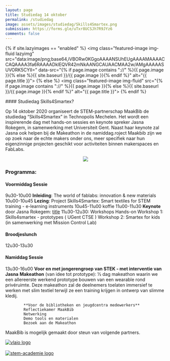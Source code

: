 ```yaml
---
layout: page
title: Studiedag 14 oktober
permalink: /studiedag
image: assets/images/studiedag/Skills4Smartex.png
submission: https://forms.gle/uTxr8UCSJh7R9JYz6
comments: false
---
```



<div class="row justify-content-between">
<div class="col-md-8 pr-5" markdown="1">

{% if site.lazyimages == "enabled" %}
<img class="featured-image img-fluid lazyimg" src="data:image/png;base64,iVBORw0KGgoAAAANSUhEUgAAAAMAAAACCAQAAAA3fa6RAAAADklEQVR42mNkAANGCAUAACMAA2w/AMgAAAAASUVORK5CYII=" data-src="{% if page.image contains "://" %}{{ page.image }}{% else %}{{ site.baseurl }}/{{ page.image }}{% endif %}" alt="{{ page.title }}">
{% else %}
<img class="featured-image img-fluid" src="{% if page.image contains "://" %}{{ page.image }}{% else %}{{ site.baseurl }}/{{ page.image }}{% endif %}" alt="{{ page.title }}">
{% endif %}

<div class="border_boxmaakbib02_img" markdown="1">
#### Studiedag Skills4Smartex?

Op 14 oktober 2020  organiseert de STEM-partnerschap MaakBib de studiedag “Skills4Smartex” in Technopolis Mechelen. Het wordt een inspirerende dag met hands-on sessies en keynote spreker Jasna Rokegem, in samenwerking met Universiteit Gent. Naast haar keynote zal Jasna ook helpen bij de Makeathon in de namiddag.roject Maakbib zijn we op zoek naar de echte makers onder ons, meer specifiek naar hun eigenzinnige projecten geschikt voor activiteiten binnen makerspaces en FabLabs. 
</div>

<div style="text-align: center">
<a href="https://forms.gle/uTxr8UCSJh7R9JYz6"><img src="{{ site.baseurl }}/assets/images/studiedag/inschrijven.svg"></a>
</div>

### Programma:
#### Voormiddag Sessie
9u30-10u00 **Inleiding**: The world of fablabs: innovation & new materials 
10u00-10u45 **Lezing**: Project Skills4Smartex: Smart textiles for STEM training - e-learning instruments 
10u45-11u00 koffie 
11u00-11u30 **Keynote** door Jasna Rokegem: [title](https://www.jasnarok.com/)
11u30-12u30: Workshops Hands-on 
            Workshop 1: Skills4smartex - prototypes ( UGent CTSE ) 
            Workshop 2: Smartex for kids (in samenwerking met Mission Control Lab) 

#### Broodjeslunch
12u30-13u30

#### Namiddag Sessie
13u30-16u00 
            **Voor en met jongerengroep van STEK - met interventie van Jasna**
            **Makeathon** (van idee tot prototype): 1⁄2 dag makeathon waarin we een allereerste werkend prototype bouwen van een wearable rond privéruimte. Deze makeathon zal de deelnemers toelaten immersief te werken met slim textiel terwijl ze een training krijgen in ontwerp van slimme kledij. 
            
            **Voor de bibliotheken en jeugdcentra medewerkers**
            Reflectiekamer MaakBib 
            Netwerking 
            Demo tools en materialen 
            Bezoek aan de Makeathon 



<p>MaakBib is mogelijk gemaakt door steun van volgende partners.
  <!--a target="_blank" href="https://github.com/wowthemesnet/mediumish-theme-jekyll">Mediumish <i class="fab fa-github"></i></a--> </p>
<a target="_blank" href="http://vlaio.be"><img class="shadow-lg" src="{{site.baseurl}}/assets/images/sponsors/vlaio.png" alt="vlaio logo" /></a>
<br />
<br />
<a target="_blank" href="http://stem-academie.be"><img class="shadow-lg" src="{{site.baseurl}}/assets/images/sponsors/logoSTEMAcademie.png" alt="stem-academie logo" /></a>

</div>
</div>
